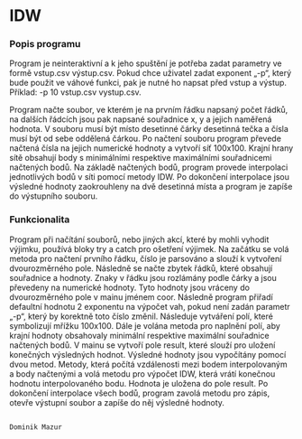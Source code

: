 # IDW

### Popis programu
Program je neinteraktivní a k jeho spuštění je potřeba zadat parametry ve formě vstup.csv výstup.csv. Pokud chce uživatel zadat exponent „-p“, který bude použit ve váhové funkci, pak je nutné ho napsat před vstup a výstup. Příklad: -p 10 vstup.csv vystup.csv.

Program načte soubor, ve kterém je na prvním řádku napsaný počet řádků, na dalších řádcích jsou pak napsané souřadnice x, y a jejich naměřená hodnota. V souboru musí být místo desetinné čárky desetinná tečka a čísla musí být od sebe oddělená čárkou. Po načtení souboru program převede načtená čísla na jejich numerické hodnoty a vytvoří síť 100x100. Krajní hrany sítě obsahují body s minimálními respektive maximálními souřadnicemi načtených bodů. Na základě načtených bodů, program provede interpolaci jednotlivých bodů v síti pomocí metody IDW. Po dokončení interpolace jsou výsledné hodnoty zaokrouhleny na dvě desetinná místa a program je zapíše do výstupního souboru.

### Funkcionalita

Program při načítání souborů, nebo jiných akcí, které by mohli vyhodit výjimku, používá bloky try a catch pro ošetření výjimek. Na začátku se volá metoda pro načtení prvního řádku, číslo je parsováno a slouží k vytvoření dvourozměrného pole. Následně se načte zbytek řádků, které obsahují souřadnice a hodnoty. Znaky v řádku jsou rozlámány podle čárky a jsou převedeny na numerické hodnoty. Tyto hodnoty jsou vráceny do dvourozměrného pole v mainu jménem coor. Následně program přiřadí defaultní hodnotu 2 exponentu na výpočet vah, pokud není zadán parametr „-p“, který by korektně toto číslo změnil. Následuje vytváření polí, které symbolizují mřížku 100x100. Dále je volána metoda pro naplnění polí, aby krajní hodnoty obsahovaly minimální respektive maximální souřadnice načtených bodů. V mainu se vytvoří pole result, které slouží pro uložení konečných výsledných hodnot. Výsledné hodnoty jsou vypočítány pomocí dvou metod. Metody, která počítá vzdálenosti mezi bodem interpolovaným a body načtenými a volá metodu pro výpočet IDW, která vrátí konečnou hodnotu interpolovaného bodu. Hodnota je uložena do pole result. Po dokončení interpolace všech bodů, program zavolá metodu pro zápis, otevře výstupní soubor a zapíše do něj výsledné hodnoty.



                                                                                                        Dominik Mazur
